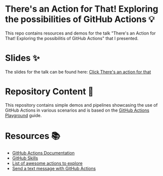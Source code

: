 # There's an Action for That! Exploring the possibilities of GitHub Actions 💡

This repo contains resources and demos for the talk "There's an Action for That! Exploring the possibilitis of GitHub Actions" that I presented.

# Slides ✨

The slides for the talk can be found here: 
[Click There's an action for that](https://www.canva.com/design/DAFfRK5vJ-U/9Y_mizbL-dLBm0g69LuZHQ/view?utm_content=DAFfRK5vJ-U&utm_campaign=designshare&utm_medium=link&utm_source=publishsharelink)

# Repository Content 📔
This repository contains simple demos and pipelines showcasing the use of GitHub Actions in various scenarios and is based on the [GitHub Actions Playground](https://github.com/github/codespaces-actions-playground) guide. 

# Resources 📚
- [GitHub Actions Documentation](https://docs.github.com/en/actions) 
- [GitHub Skills](https://github.com/skills/hello-github-actions) 
- [List of awesome actions to explore](https://github.com/sdras/awesome-actions) 
- [Send a text message with GitHub Actions](https://github.com/marketplace/actions/twilio-sms)
